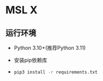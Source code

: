 # MSL X

## 运行环境

- Python 3.10+(推荐Python 3.11)
- 安装pip依赖库

- ```bash
  pip3 install -r requirements.txt
  ```
